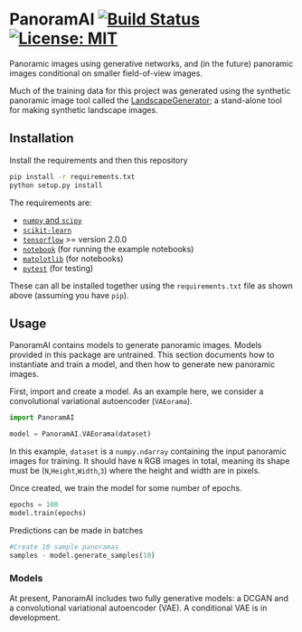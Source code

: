 # PanoramAI [![Build Status](https://travis-ci.com/tmcclintock/PanoramAI.svg?branch=master)](https://travis-ci.com/tmcclintock/PanoramAI) [![License: MIT](https://img.shields.io/badge/License-MIT-blue.svg)](https://opensource.org/licenses/MIT)

Panoramic images using generative networks, and (in the future) panoramic images conditional on smaller field-of-view images.

Much of the training data for this project was generated using the synthetic panoramic image tool called the [LandscapeGenerator](https://github.com/tmcclintock/LandscapeGenerator); a stand-alone tool for making synthetic landscape images.

## Installation

Install the requirements and then this repository

```bash
pip install -r requirements.txt
python setup.py install
```

The requirements are:

* [`numpy` and `scipy`](https://scipy.org/install.html)
* [`scikit-learn`](https://scikit-learn.org/stable/install.html)
* [`tensorflow`](https://www.tensorflow.org/install) >= version 2.0.0
* [`notebook`](https://jupyter.readthedocs.io/en/latest/install.html) (for running the example notebooks)
* [`matplotlib`](https://matplotlib.org/users/installing.html) (for notebooks)
* [`pytest`](https://docs.pytest.org/en/latest/getting-started.html) (for testing)

These can all be installed together using the `requirements.txt` file as shown above (assuming you have `pip`).

## Usage

PanoramAI contains models to generate panoramic images. Models provided in this package are untrained. This section documents how to instantiate and train a model, and then how to generate new panoramic images.

First, import and create a model. As an example here, we consider a convolutional variational autoencoder (`VAEorama`).

```python
import PanoramAI

model = PanoramAI.VAEorama(dataset)
```

In this example, `dataset` is a `numpy.ndarray` containing the input panoramic images for training. It should have `N` RGB images in total, meaning its shape must be (`N`,`Height`,`Width`,`3`) where the height and width are in pixels.

Once created, we train the model for some number of epochs.
```python
epochs = 100
model.train(epochs)
```

Predictions can be made in batches
```python
#Create 10 sample panoramas
samples - model.generate_samples(10)
```

### Models

At present, PanoramAI includes two fully generative models: a DCGAN and a convolutional variational autoencoder (VAE). A conditional VAE is in development.